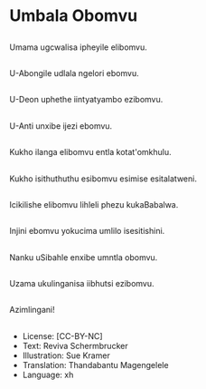 # Umbala Obomvu

##
Umama ugcwalisa
ipheyile elibomvu.

##
U-Abongile udlala
ngelori ebomvu.

##
U-Deon uphethe
iintyatyambo ezibomvu.

##
U-Anti unxibe ijezi
ebomvu.

##
Kukho ilanga elibomvu
entla kotat'omkhulu.

##
Kukho isithuthuthu
esibomvu esimise
esitalatweni.

##
Icikilishe elibomvu
lihleli phezu
kukaBabalwa.

##
Injini ebomvu yokucima
umlilo isesitishini.

##
Nanku uSibahle enxibe
umntla obomvu.

##
Uzama ukulinganisa
iibhutsi ezibomvu.

##
Azimlingani!

##
* License: [CC-BY-NC]
* Text: Reviva Schermbrucker
* Illustration: Sue Kramer
* Translation: Thandabantu Magengelele
* Language: xh
